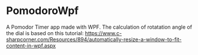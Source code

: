 # PomodoroWpf
A Pomodor Timer app made with WPF.
The calculation of rotatation angle of the dial is based on this tutorial:
https://www.c-sharpcorner.com/Resources/894/automatically-resize-a-window-to-fit-content-in-wpf.aspx
